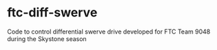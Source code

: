 # ftc-diff-swerve
Code to control differential swerve drive developed for FTC Team 9048 during the Skystone season
